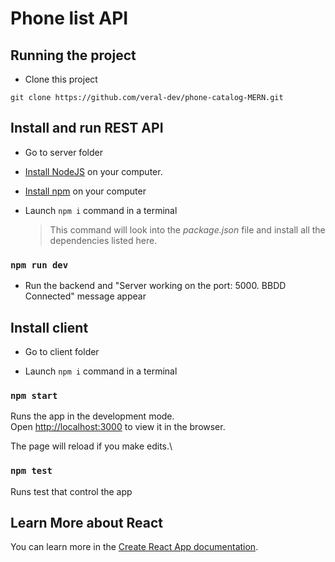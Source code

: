 # Phone list API

## Running the project

- Clone this project

```
git clone https://github.com/veral-dev/phone-catalog-MERN.git
```

## Install and run REST API

- Go to server folder

- [Install NodeJS](https://nodejs.org/en/) on your computer.

- [Install npm](https://docs.npmjs.com/getting-started) on your computer

- Launch `npm i` command in a terminal

  > This command will look into the _package.json_ file and install all the dependencies listed here.

### `npm run dev`

- Run the backend and "Server working on the port: 5000. BBDD Connected" message appear

## Install client

- Go to client folder

- Launch `npm i` command in a terminal

### `npm start`

Runs the app in the development mode.\
Open [http://localhost:3000](http://localhost:3000) to view it in the browser.

The page will reload if you make edits.\

### `npm test`

Runs test that control the app

## Learn More about React

You can learn more in the [Create React App documentation](https://facebook.github.io/create-react-app/docs/getting-started).
